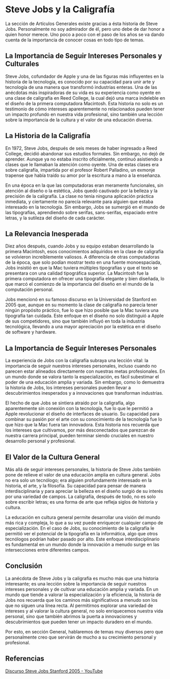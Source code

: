# Steve Jobs y la Caligrafía

La sección de Artículos Generales existe gracias a ésta historia de Steve Jobs. Personalmente no soy admirador de él, pero uno debe de dar honor a quien honor merece. Uno poco a poco con el paso de los años se va dando cuenta de la importancia de conocer cosas en todo tipo de temas. 


## La Importancia de Seguir Intereses Personales y Culturales

Steve Jobs, cofundador de Apple y una de las figuras más influyentes en la historia de la tecnología, es conocido por su capacidad para unir arte y tecnología de una manera que transformó industrias enteras. Una de las anécdotas más inspiradoras de su vida es su experiencia como oyente en una clase de caligrafía en Reed College, la cual dejó una marca indeleble en el diseño de la primera computadora Macintosh. Esta historia no solo es un testimonio de cómo intereses aparentemente no relacionados pueden tener un impacto profundo en nuestra vida profesional, sino también una lección sobre la importancia de la cultura y el valor de una educación diversa.

## La Historia de la Caligrafía

En 1972, Steve Jobs, después de seis meses de haber ingresado a Reed College, decidió abandonar sus estudios formales. Sin embargo, no dejó de aprender. Aunque ya no estaba inscrito oficialmente, continuó asistiendo a clases que le llamaban la atención como oyente. Una de estas clases era sobre caligrafía, impartida por el profesor Robert Palladino, un exmonje trapense que había traído su amor por la escritura a mano a la enseñanza.

En una época en la que las computadoras eran meramente funcionales, sin atención al diseño o la estética, Jobs quedó cautivado por la belleza y la precisión de la caligrafía. La clase no tenía ninguna aplicación práctica inmediata, y ciertamente no parecía relevante para alguien que estaba interesado en la tecnología. Sin embargo, Jobs se sumergió en el mundo de las tipografías, aprendiendo sobre serifas, sans-serifas, espaciado entre letras, y la sutileza del diseño de cada carácter.

## La Relevancia Inesperada

Diez años después, cuando Jobs y su equipo estaban desarrollando la primera Macintosh, esos conocimientos adquiridos en la clase de caligrafía se volvieron increíblemente valiosos. A diferencia de otras computadoras de la época, que solo podían mostrar texto en una fuente monoespaciada, Jobs insistió en que la Mac tuviera múltiples tipografías y que el texto se presentara con una calidad tipográfica superior. La Macintosh fue la primera computadora en ofrecer una tipografía elegante y bien diseñada, lo que marcó el comienzo de la importancia del diseño en el mundo de la computación personal.

Jobs mencionó en su famoso discurso en la Universidad de Stanford en 2005 que, aunque en su momento la clase de caligrafía no parecía tener ningún propósito práctico, fue lo que hizo posible que la Mac tuviera una tipografía tan cuidada. Este enfoque en el diseño no solo distinguió a Apple de sus competidores, sino que también influyó en toda la industria tecnológica, llevando a una mayor apreciación por la estética en el diseño de software y hardware.

## La Importancia de Seguir Intereses Personales

La experiencia de Jobs con la caligrafía subraya una lección vital: la importancia de seguir nuestros intereses personales, incluso cuando no parecen estar alineados directamente con nuestras metas profesionales. En un mundo donde se valora tanto la especialización, es fácil subestimar el poder de una educación amplia y variada. Sin embargo, como lo demuestra la historia de Jobs, los intereses personales pueden llevar a descubrimientos inesperados y a innovaciones que transforman industrias.

El hecho de que Jobs se sintiera atraído por la caligrafía, algo aparentemente sin conexión con la tecnología, fue lo que le permitió a Apple revolucionar el diseño de interfaces de usuario. Su capacidad para combinar su pasión por el arte con su conocimiento de la tecnología fue lo que hizo que la Mac fuera tan innovadora. Esta historia nos recuerda que los intereses que cultivamos, por más desconectados que parezcan de nuestra carrera principal, pueden terminar siendo cruciales en nuestro desarrollo personal y profesional.

## El Valor de la Cultura General

Más allá de seguir intereses personales, la historia de Steve Jobs también pone de relieve el valor de una educación amplia en cultura general. Jobs no era solo un tecnólogo; era alguien profundamente interesado en la historia, el arte, y la filosofía. Su capacidad para pensar de manera interdisciplinaria y para apreciar la belleza en el diseño surgió de su interés por una variedad de campos. La caligrafía, después de todo, no es solo sobre escribir letras; es una forma de arte que refleja siglos de historia y cultura.

La educación en cultura general permite desarrollar una visión del mundo más rica y compleja, lo que a su vez puede enriquecer cualquier campo de especialización. En el caso de Jobs, su conocimiento de la caligrafía le permitió ver el potencial de la tipografía en la informática, algo que otros tecnólogos podrían haber pasado por alto. Este enfoque interdisciplinario es fundamental en un mundo donde la innovación a menudo surge en las intersecciones entre diferentes campos.

## Conclusión

La anécdota de Steve Jobs y la caligrafía es mucho más que una historia interesante; es una lección sobre la importancia de seguir nuestros intereses personales y de cultivar una educación amplia y variada. En un mundo que tiende a valorar la especialización y la eficiencia, la historia de Jobs nos recuerda que los caminos más significativos a menudo son los que no siguen una línea recta. Al permitirnos explorar una variedad de intereses y al valorar la cultura general, no solo enriquecemos nuestra vida personal, sino que también abrimos la puerta a innovaciones y descubrimientos que pueden tener un impacto duradero en el mundo.

Por esto, en sección General, hablaremos de temas muy diversos pero que personalmente creo que servirán de mucho a su crecimiento personal y profesional.

## Referencias

[Discurso Steve Jobs Stanford 2005 - YouTube](https://www.youtube.com/watch?v=zOlRWg_iyWY)